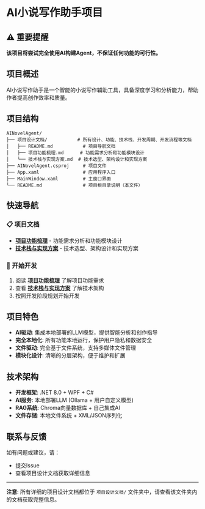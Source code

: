 # AI小说写作助手项目

## ⚠️ 重要提醒

**该项目将尝试完全使用AI构建Agent，不保证任何功能的可行性。**

## 项目概述

AI小说写作助手是一个智能的小说写作辅助工具，具备深度学习和分析能力，帮助作者提高创作效率和质量。

## 项目结构

```
AINovelAgent/
├── 项目设计文档/           # 所有设计、功能、技术栈、开发周期、开发流程等文档
│   ├── README.md           # 项目导航文档
│   ├── 项目功能梳理.md      # 功能需求分析和功能模块设计
│   └── 技术栈与实现方案.md  # 技术选型、架构设计和实现方案
├── AINovelAgent.csproj     # 项目文件
├── App.xaml                # 应用程序入口
├── MainWindow.xaml         # 主窗口界面
└── README.md               # 项目根目录说明（本文件）
```

## 快速导航

### 📋 项目文档
- **[项目功能梳理](项目设计文档/项目功能梳理.md)** - 功能需求分析和功能模块设计
- **[技术栈与实现方案](项目设计文档/技术栈与实现方案.md)** - 技术选型、架构设计和实现方案

### 🚀 开始开发
1. 阅读 **[项目功能梳理](项目设计文档/项目功能梳理.md)** 了解项目功能需求
2. 查看 **[技术栈与实现方案](项目设计文档/技术栈与实现方案.md)** 了解技术架构
3. 按照开发阶段规划开始开发

## 项目特色

- **AI驱动**: 集成本地部署的LLM模型，提供智能分析和创作指导
- **完全本地化**: 所有功能本地运行，保护用户隐私和数据安全
- **文件驱动**: 完全基于文件系统，支持多媒体文件管理
- **模块化设计**: 清晰的分层架构，便于维护和扩展

## 技术架构

- **开发框架**: .NET 8.0 + WPF + C#
- **AI服务**: 本地部署LLM (Ollama + 用户自定义模型)
- **RAG系统**: Chroma向量数据库 + 自己集成AI
- **文件存储**: 本地文件系统 + XML/JSON序列化

## 联系与反馈

如有问题或建议，请：
- 提交Issue
- 查看项目设计文档获取详细信息

---

**注意**: 所有详细的项目设计文档都位于 `项目设计文档/` 文件夹中，请查看该文件夹内的文档获取完整信息。
